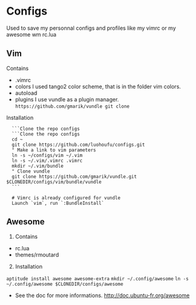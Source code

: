 Configs
=======

Used to save my personnal configs and profiles like my vimrc or my awesome wm rc.lua

Vim
---
Contains
  - .vimrc
  - colors
  I used tango2 color scheme, that is in the folder vim colors.
  - autoload
  - plugins
  I use vundle as a plugin manager.
  `https://github.com/gmarik/vundle
  git clone`


Installation

      ```Clone the repo configs
      ```Clone the repo configs
      cd ~
      git clone https://github.com/luohoufu/configs.git
      " Make a link to vim parameters
      ln -s ~/configs/vim ~/.vim
      ln -s ~/.vim/.vimrc .vimrc
      mkdir ~/.vim/bundle
      " Clone vundle
      git clone https://github.com/gmarik/vundle.git $CLONEDIR/configs/vim/bundle/vundle
      ```

      # Vimrc is already configured for vundle
      Launch `vim`, run `:BundleInstall`

Awesome
-------

1. Contains
  - rc.lua
  - themes/rmoutard

2. Installation

`aptitude install awesome awesome-extra`
`mkdir ~/.config/awesome`
      ```
      ln -s ~/.config/awesome $CLONEDIR/configs/awesome
      ```
  - See the doc for more informations.
  http://doc.ubuntu-fr.org/awesome
